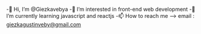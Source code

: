 -👋 Hi, I’m @Giezkavebya
-👀 I’m interested in front-end web development
-🌱 I’m currently learning javascript and reactjs
-📫 How to reach me --> email : giezkagustinveby@gmail.com

<!---
Giezkavebya/Giezkavebya is a ✨ special ✨ repository because its `README.md` (this file) appears on your GitHub profile.
You can click the Preview link to take a look at your changes.
--->
